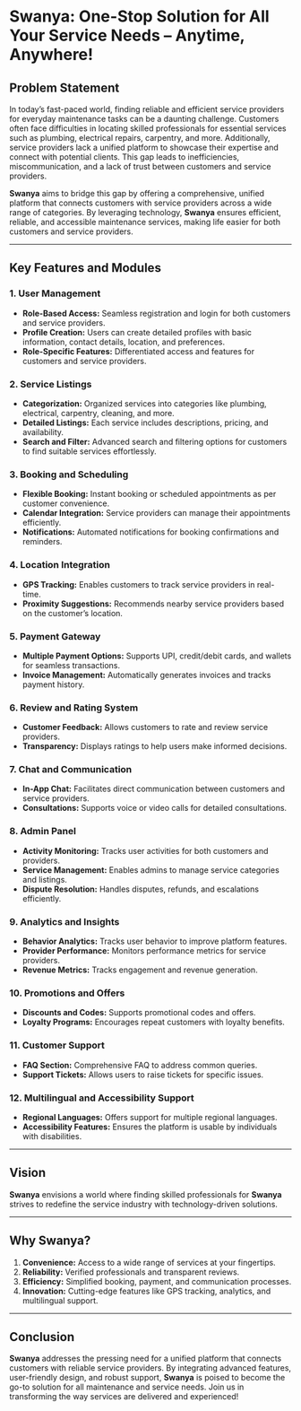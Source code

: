 # **Swanya: One-Stop Solution for All Your Service Needs – Anytime, Anywhere!**

## **Problem Statement**
In today’s fast-paced world, finding reliable and efficient service providers for everyday maintenance tasks can be a daunting challenge. Customers often face difficulties in locating skilled professionals for essential services such as plumbing, electrical repairs, carpentry, and more. Additionally, service providers lack a unified platform to showcase their expertise and connect with potential clients. This gap leads to inefficiencies, miscommunication, and a lack of trust between customers and service providers.

**Swanya** aims to bridge this gap by offering a comprehensive, unified platform that connects customers with service providers across a wide range of categories. By leveraging technology, **Swanya** ensures efficient, reliable, and accessible maintenance services, making life easier for both customers and service providers.

---

## **Key Features and Modules**

### **1. User Management**
- **Role-Based Access:** Seamless registration and login for both customers and service providers.
- **Profile Creation:** Users can create detailed profiles with basic information, contact details, location, and preferences.
- **Role-Specific Features:** Differentiated access and features for customers and service providers.

### **2. Service Listings**
- **Categorization:** Organized services into categories like plumbing, electrical, carpentry, cleaning, and more.
- **Detailed Listings:** Each service includes descriptions, pricing, and availability.
- **Search and Filter:** Advanced search and filtering options for customers to find suitable services effortlessly.

### **3. Booking and Scheduling**
- **Flexible Booking:** Instant booking or scheduled appointments as per customer convenience.
- **Calendar Integration:** Service providers can manage their appointments efficiently.
- **Notifications:** Automated notifications for booking confirmations and reminders.

### **4. Location Integration**
- **GPS Tracking:** Enables customers to track service providers in real-time.
- **Proximity Suggestions:** Recommends nearby service providers based on the customer’s location.

### **5. Payment Gateway**
- **Multiple Payment Options:** Supports UPI, credit/debit cards, and wallets for seamless transactions.
- **Invoice Management:** Automatically generates invoices and tracks payment history.

### **6. Review and Rating System**
- **Customer Feedback:** Allows customers to rate and review service providers.
- **Transparency:** Displays ratings to help users make informed decisions.

### **7. Chat and Communication**
- **In-App Chat:** Facilitates direct communication between customers and service providers.
- **Consultations:** Supports voice or video calls for detailed consultations.

### **8. Admin Panel**
- **Activity Monitoring:** Tracks user activities for both customers and providers.
- **Service Management:** Enables admins to manage service categories and listings.
- **Dispute Resolution:** Handles disputes, refunds, and escalations efficiently.

### **9. Analytics and Insights**
- **Behavior Analytics:** Tracks user behavior to improve platform features.
- **Provider Performance:** Monitors performance metrics for service providers.
- **Revenue Metrics:** Tracks engagement and revenue generation.

### **10. Promotions and Offers**
- **Discounts and Codes:** Supports promotional codes and offers.
- **Loyalty Programs:** Encourages repeat customers with loyalty benefits.

### **11. Customer Support**
- **FAQ Section:** Comprehensive FAQ to address common queries.
- **Support Tickets:** Allows users to raise tickets for specific issues.

### **12. Multilingual and Accessibility Support**
- **Regional Languages:** Offers support for multiple regional languages.
- **Accessibility Features:** Ensures the platform is usable by individuals with disabilities.

---

## **Vision**
**Swanya** envisions a world where finding skilled professionals for **Swanya** strives to redefine the service industry with technology-driven solutions.

---

## **Why Swanya?**
1. **Convenience:** Access to a wide range of services at your fingertips.
2. **Reliability:** Verified professionals and transparent reviews.
3. **Efficiency:** Simplified booking, payment, and communication processes.
4. **Innovation:** Cutting-edge features like GPS tracking, analytics, and multilingual support.

---

## **Conclusion**
**Swanya** addresses the pressing need for a unified platform that connects customers with reliable service providers. By integrating advanced features, user-friendly design, and robust support, **Swanya** is poised to become the go-to solution for all maintenance and service needs. Join us in transforming the way services are delivered and experienced!

